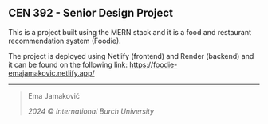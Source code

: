## CEN 392 - Senior Design Project

This is a project built using the MERN stack and it is a food and restaurant recommendation system (Foodie).

The project is deployed using Netlify (frontend) and Render (backend) and it can be found on the following link:
https://foodie-emajamakovic.netlify.app/


---
> Ema Jamaković
> 
> *2024 © International Burch University*
